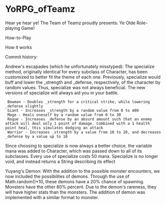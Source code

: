 # YoRPG_ofTeamz

Hear ye hear ye! The Team of Teamz proudly presents:
Ye Olde Role-playing Game!

How-to-Play

How it works

Commit history:

Andrew's escapades (which he unfortunately misstyped):
	 The specialize method, originally identical for every subclass of Character, has been customized to better fit the theme of each one. Previously, specialize would buff and lower the _strength and _defense, respectively, of the character by random values. Thus, specialize was not always beneficial. The new versions of specialize will always aid you in your battle.
	 
	 Bowman - Doubles _strength for a critical strike, while lowering _defense slightly
	 Giant - Increases _strength by a random value from 0 to 400
	 Mage - Heals oneself by a random value from 0 to 30
	 Rogue - Increases _defense by an absurd amount such that an enemy attack will deal only 1 point of damage. Combined with a 1 health point heal, this simulates dodging an attack
	 Warrior - Increases _strength by a value from 10 to 20, and decreases _defense by a value up to 10

Since choosing to specialize is now always a better choice, the variable mana was added to Character, which was passed down to all of its subclasses. Every use of specialize costs 50 mana.
Specialize is no longer void, and instead returns a String describing its effect

Yuyang's Demon:
	With the addition to the possible monster encounters, we now included the possibilites of demons. Through the use of Math.random()*10, these demons have a 20% chance of spawning. Monsters have the other 80% percent. Due to the demon's rareness, they will have higher stats than the monsters. 
	The addition of demon was implemented with a similar format to monster.
	
	


